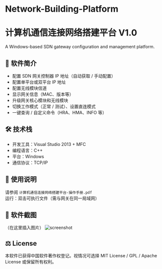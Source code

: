 # Network-Building-Platform
# 计算机通信连接网络搭建平台 V1.0
A Windows-based SDN gateway configuration and management platform.

## 📌 软件简介
- 配置 SDN 网关控制器 IP 地址（自动获取 / 手动配置）
- 配置单平台或双平台 IP 地址
- 配置无线模块信道
- 显示网关信息（MAC、版本等）
- 升级网关核心模块和无线模块
- 切换工作模式（正常 / 测试）、设置直连模式
- 一键查询 / 自定义命令（HRA、HMA、INFO 等）

## 🛠 技术栈
- 开发工具：Visual Studio 2013 + MFC
- 编程语言：C++
- 平台：Windows
- 通信协议：TCP/IP

## 📄 使用说明
请参阅 `计算机通信连接网络搭建平台-操作手册.pdf`  
运行：双击可执行文件（需与网关在同一局域网）

## 📸 软件截图
（在这里插入图片）
![screenshot](./images/screenshot.png)

## ⚖️ License
本软件已获得中国软件著作权登记。视情况可选择 MIT License / GPL / Apache License 或保留所有权利。
